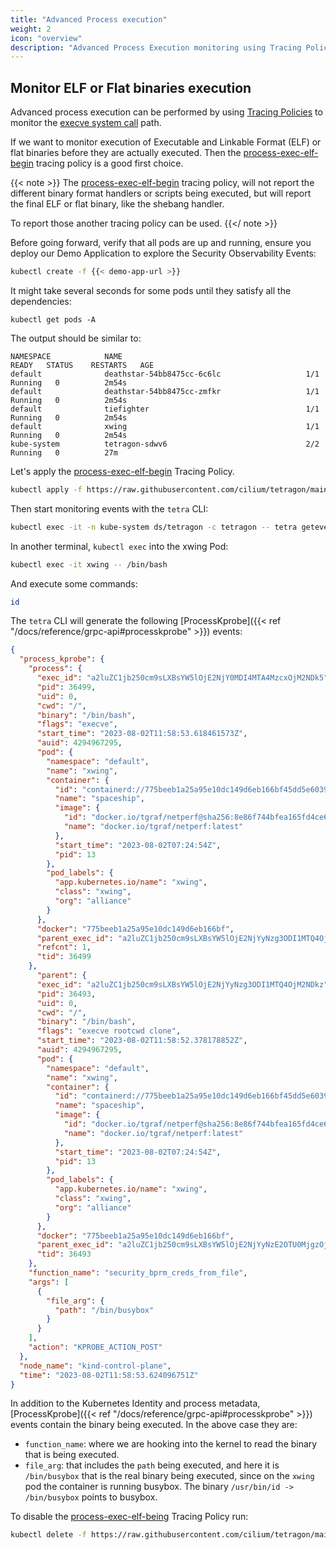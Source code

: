 ```yaml
---
title: "Advanced Process execution"
weight: 2
icon: "overview"
description: "Advanced Process Execution monitoring using Tracing Policies"
---
```


## Monitor ELF or Flat binaries execution

Advanced process execution can be performed by using [Tracing Policies](/docs/concepts/tracing-policy) to monitor
the [execve system call](https://man7.org/linux/man-pages/man2/execve.2.html) path.

If we want to monitor execution of Executable and Linkable Format (ELF) or flat binaries
before they are actually executed. Then the [process-exec-elf-begin](https://github.com/cilium/tetragon/blob/main/examples/tracingpolicy/process-exec/process-exec-elf-begin.yaml) tracing policy is a good first choice.

{{< note >}}
The [process-exec-elf-begin](https://raw.githubusercontent.com/cilium/tetragon/main/examples/tracingpolicy/process-exec/process-exec-elf-begin.yaml) tracing policy, will not report the
different binary format handlers or scripts being executed, but will report
the final ELF or flat binary, like the shebang handler.

To report those another tracing policy can be used.
{{</ note >}}

Before going forward, verify that all pods are up and running, ensure you
deploy our Demo Application to explore the Security Observability Events:

```bash
kubectl create -f {{< demo-app-url >}}
```

It might take several seconds for some pods until they satisfy all the dependencies:

```shell-session
kubectl get pods -A
```
The output should be similar to:
```text
NAMESPACE            NAME                                         READY   STATUS    RESTARTS   AGE
default              deathstar-54bb8475cc-6c6lc                   1/1     Running   0          2m54s
default              deathstar-54bb8475cc-zmfkr                   1/1     Running   0          2m54s
default              tiefighter                                   1/1     Running   0          2m54s
default              xwing                                        1/1     Running   0          2m54s
kube-system          tetragon-sdwv6                               2/2     Running   0          27m
```

Let's apply the [process-exec-elf-begin](https://raw.githubusercontent.com/cilium/tetragon/main/examples/tracingpolicy/process-exec/process-exec-elf-begin.yaml) Tracing Policy.

```bash
kubectl apply -f https://raw.githubusercontent.com/cilium/tetragon/main/examples/tracingpolicy/process-exec/process-exec-elf-begin.yaml
```

Then start monitoring events with the `tetra` CLI:
```bash
kubectl exec -it -n kube-system ds/tetragon -c tetragon -- tetra getevents
```

In another terminal, `kubectl exec` into the xwing Pod:

```bash
kubectl exec -it xwing -- /bin/bash
```

And execute some commands:

```bash
id
```

The `tetra` CLI will generate the following [ProcessKprobe]({{< ref "/docs/reference/grpc-api#processkprobe" >}}) events:

```json
{
  "process_kprobe": {
    "process": {
      "exec_id": "a2luZC1jb250cm9sLXBsYW5lOjE2NjY0MDI4MTA4MzcxOjM2NDk5",
      "pid": 36499,
      "uid": 0,
      "cwd": "/",
      "binary": "/bin/bash",
      "flags": "execve",
      "start_time": "2023-08-02T11:58:53.618461573Z",
      "auid": 4294967295,
      "pod": {
        "namespace": "default",
        "name": "xwing",
        "container": {
          "id": "containerd://775beeb1a25a95e10dc149d6eb166bf45dd5e6039e8af3b64e8fb4d29669f349",
          "name": "spaceship",
          "image": {
            "id": "docker.io/tgraf/netperf@sha256:8e86f744bfea165fd4ce68caa05abc96500f40130b857773186401926af7e9e6",
            "name": "docker.io/tgraf/netperf:latest"
          },
          "start_time": "2023-08-02T07:24:54Z",
          "pid": 13
        },
        "pod_labels": {
          "app.kubernetes.io/name": "xwing",
          "class": "xwing",
          "org": "alliance"
        }
      },
      "docker": "775beeb1a25a95e10dc149d6eb166bf",
      "parent_exec_id": "a2luZC1jb250cm9sLXBsYW5lOjE2NjYyNzg3ODI1MTQ4OjM2NDkz",
      "refcnt": 1,
      "tid": 36499
    },
      "parent": {
      "exec_id": "a2luZC1jb250cm9sLXBsYW5lOjE2NjYyNzg3ODI1MTQ4OjM2NDkz",
      "pid": 36493,
      "uid": 0,
      "cwd": "/",
      "binary": "/bin/bash",
      "flags": "execve rootcwd clone",
      "start_time": "2023-08-02T11:58:52.378178852Z",
      "auid": 4294967295,
      "pod": {
        "namespace": "default",
        "name": "xwing",
        "container": {
          "id": "containerd://775beeb1a25a95e10dc149d6eb166bf45dd5e6039e8af3b64e8fb4d29669f349",
          "name": "spaceship",
          "image": {
            "id": "docker.io/tgraf/netperf@sha256:8e86f744bfea165fd4ce68caa05abc96500f40130b857773186401926af7e9e6",
            "name": "docker.io/tgraf/netperf:latest"
          },
          "start_time": "2023-08-02T07:24:54Z",
          "pid": 13
        },
        "pod_labels": {
          "app.kubernetes.io/name": "xwing",
          "class": "xwing",
          "org": "alliance"
        }
      },
      "docker": "775beeb1a25a95e10dc149d6eb166bf",
      "parent_exec_id": "a2luZC1jb250cm9sLXBsYW5lOjE2NjYyNzE2OTU0MjgzOjM2NDg0",
      "tid": 36493
    },
    "function_name": "security_bprm_creds_from_file",
    "args": [
      {
        "file_arg": {
          "path": "/bin/busybox"
        }
      }
    ],
    "action": "KPROBE_ACTION_POST"
  },
  "node_name": "kind-control-plane",
  "time": "2023-08-02T11:58:53.624096751Z"
}
```

In addition to the Kubernetes Identity and process metadata,
[ProcessKprobe]({{< ref "/docs/reference/grpc-api#processkprobe" >}})
events contain the binary being executed. In the above case they are:

- `function_name`: where we are hooking into the kernel to read the binary that is being executed.
- `file_arg`: that includes the `path` being executed, and here it is `/bin/busybox` that is the real
   binary being executed, since on the `xwing` pod the container is running busybox.
   The binary `/usr/bin/id -> /bin/busybox` points to busybox.


To disable the [process-exec-elf-being](https://raw.githubusercontent.com/cilium/tetragon/main/examples/tracingpolicy/process-exec/process-exec-elf-begin.yaml) Tracing Policy run:

```bash
kubectl delete -f https://raw.githubusercontent.com/cilium/tetragon/main/examples/tracingpolicy/process-exec/process-exec-elf-begin.yaml
```
